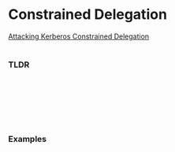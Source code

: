 # Constrained Delegation

[Attacking Kerberos Constrained Delegation](https://medium.com/r3d-buck3t/attacking-kerberos-constrained-delegations-4a0eddc5bb13)

# 

### TLDR
```

```
### 
```

```
### 
```

```
### 
```

```

### 
```

```
### Examples 
```

```
### 
```

```
### 
```

```
### 
```

```
### 
```

```
### 
```

```
### 
```

```
